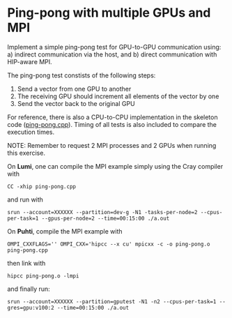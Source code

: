 # Ping-pong with multiple GPUs and MPI

Implement a simple ping-pong test for GPU-to-GPU communication using:
a) indirect communication via the host, and b) direct communication with
HIP-aware MPI.

The ping-pong test constists of the following steps:
  1. Send a vector from one GPU to another
  2. The receiving GPU should increment all elements of the vector by one
  3. Send the vector back to the original GPU

For reference, there is also a CPU-to-CPU implementation in the skeleton
code ([ping-pong.cpp](ping-pong.cpp)). Timing of all tests is also included to
compare the execution times.


NOTE: Remember to request 2 MPI processes and 2 GPUs when running this exercise. 

On **Lumi**, one can compile the MPI example simply using the Cray compiler with
```
CC -xhip ping-pong.cpp
```
and run with
```
srun --account=XXXXXX --partition=dev-g -N1 -tasks-per-node=2 --cpus-per-task=1 --gpus-per-node=2 --time=00:15:00 ./a.out
```

On **Puhti**, compile the MPI example with
```
OMPI_CXXFLAGS='' OMPI_CXX='hipcc --x cu' mpicxx -c -o ping-pong.o ping-pong.cpp
```
then link with
```
hipcc ping-pong.o -lmpi
```
and finally run:
```
srun --account=XXXXXX --partition=gputest -N1 -n2 --cpus-per-task=1 --gres=gpu:v100:2 --time=00:15:00 ./a.out
```
